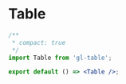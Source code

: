 # Table

```jsx
/**
 * compact: true
 */
import Table from 'gl-table';

export default () => <Table />;
```

